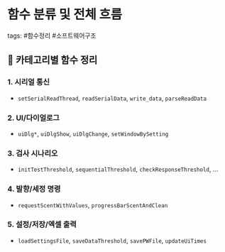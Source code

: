 # 함수 분류 및 전체 흐름
tags: #함수정리 #소프트웨어구조

## 📂 카테고리별 함수 정리

### 1. 시리얼 통신
- `setSerialReadThread`, `readSerialData`, `write_data`, `parseReadData`

### 2. UI/다이얼로그
- `uiDlg*`, `uiDlgShow`, `uiDlgChange`, `setWindowBySetting`

### 3. 검사 시나리오
- `initTestThreshold`, `sequentialThreshold`, `checkResponseThreshold`, ...

### 4. 발향/세정 명령
- `requestScentWithValues`, `progressBarScentAndClean`

### 5. 설정/저장/엑셀 출력
- `loadSettingsFile`, `saveDataThreshold`, `savePWFile`, `updateUiTimes`
